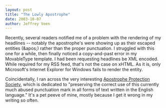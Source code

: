 ```yaml
---
layout: post
title: "The Lowly Apostrophe"
date: 2003-10-07
author: Jeffrey Veen
---
```

Recently, several readers notified me of a problem with the rendering of my headlines -- notably the apostrophe's were showing up as their escaped entities (&amp;apos;) rather than the proper punctuation. I struggled with this one for a while, then finally noticed a copy-and-past error in my MovableType template. I had been requesting headlines be XML encoded. While required for my RSS feed, that's not the case on xHTML. As it is, only Microsoft's Internet Explorer for Windows fails to render the entity.

Coincidentally, I ran across the very interesting <a href="http://www.apostrophe.fsnet.co.uk/">Apostrophe Protection Society</a>, which is dedicated to "preserving the correct use of this currently much abused punctuation mark in all forms of text written in the English language." It's a pet peeve of mine, mostly because I get it wrong in my writing so often.
